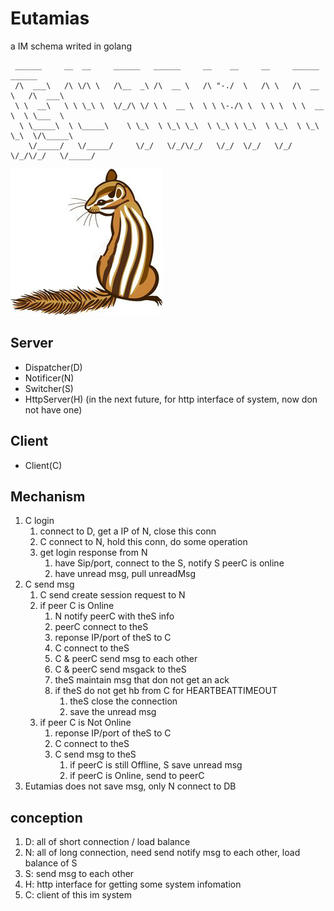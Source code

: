 # Eutamias
a IM schema writed in golang

```
 ______     __  __     ______   ______     __    __     __     ______     ______
 /\  ___\   /\ \/\ \   /\__  _\ /\  __ \   /\ "-./  \   /\ \   /\  __ \   /\  ___\ 
 \ \  __\   \ \ \_\ \  \/_/\ \/ \ \  __ \  \ \ \-./\ \  \ \ \  \ \  __ \  \ \___  \ 
  \ \_____\  \ \_____\    \ \_\  \ \_\ \_\  \ \_\ \ \_\  \ \_\  \ \_\ \_\  \/\_____\ 
    \/_____/   \/_____/     \/_/   \/_/\/_/   \/_/  \/_/   \/_/   \/_/\/_/   \/_____/
```
![logo](/doc/logo/eutamias_logo.jpg)

## Server
+ Dispatcher(D)
+ Notificer(N)
+ Switcher(S)
+ HttpServer(H) (in the next future, for http interface of system, now don not have one)

## Client
+ Client(C)

## Mechanism

1. C login
    1. connect to D, get a IP of N, close this conn
    2. C connect to N, hold this conn, do some operation
    3. get login response from N
        1. have Sip/port, connect to the S, notify S peerC is online
        2. have unread msg, pull unreadMsg
2. C send msg
    1. C send create session request to N
    2. if peer C is Online
        1. N notify peerC with theS info
        2. peerC connect to theS
        3. reponse IP/port of theS to C
        4. C connect to theS
        5. C & peerC send msg to each other
        6. C & peerC send msgack to theS
        7. theS maintain msg that don not get an ack
        8. if theS do not get hb from C for HEARTBEATTIMEOUT
            1. theS close the connection
            2. save the unread msg
    3. if peer C is Not Online
        1. reponse IP/port of theS to C
        2. C connect to theS
        3. C send msg to theS
            1. if peerC is still Offline, S save unread msg
            2. if peerC is Online, send to peerC
3. Eutamias does not save msg, only N connect to DB
## conception

1. D: all of short connection / load balance
2. N: all of long connection, need send notify msg to each other, load balance of S
3. S: send msg to each other
4. H: http interface for getting some system infomation
5. C: client of this im system
